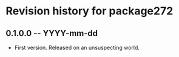 # Revision history for package272

## 0.1.0.0 -- YYYY-mm-dd

* First version. Released on an unsuspecting world.

